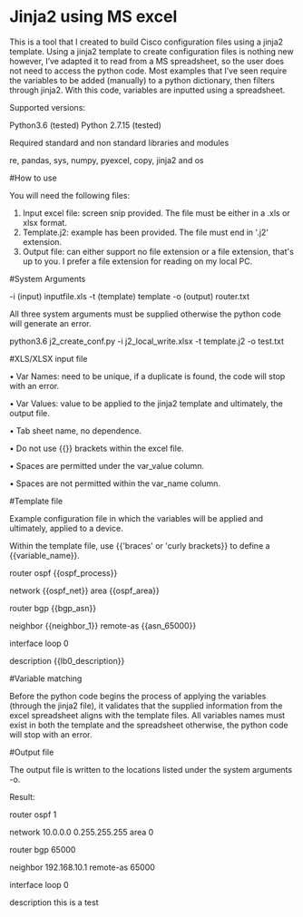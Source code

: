 # Jinja2 using MS excel

This is a tool that I created to build Cisco configuration files using a jinja2 template. Using a jinja2 template to create configuration files is nothing new however, I’ve adapted it to read from a MS spreadsheet, so the user does not need to access the python code. Most examples that I’ve seen require the variables to be added (manually) to a python dictionary, then filters through jinja2. With this code, variables are inputted using a spreadsheet. 

Supported versions:

Python3.6 (tested)
Python 2.7.15 (tested)

Required standard and non standard libraries and modules

re, pandas, sys, numpy, pyexcel, copy, jinja2 and os

#How to use

You will need the following files:

1)	Input excel file: screen snip provided. The file must be either in a .xls or xlsx format.  
2)	Template.j2: example has been provided. The file must end in '.j2' extension.  
3)	Output file: can either support no file extension or a file extension, that's up to you. I prefer a file extension for reading on my local PC. 

#System Arguments

-i (input) inputfile.xls
-t (template) template
-o (output) router.txt

All three system arguments must be supplied otherwise the python code will generate an error. 

python3.6 j2_create_conf.py -i j2_local_write.xlsx -t template.j2 -o test.txt

#XLS/XLSX input file


•	Var Names: need to be unique, if a duplicate is found, the code will stop with an error. 

•	Var Values: value to be applied to the jinja2 template and ultimately, the output file. 

•	Tab sheet name, no dependence. 

•	Do not use {{}} brackets within the excel file. 

•	Spaces are permitted under the var_value column.

•	Spaces are not permitted within the var_name column.


#Template file

Example configuration file in which the variables will be applied and ultimately, applied to a device.  

Within the template file, use {{'braces' or 'curly brackets}} to define a {{variable_name}}.   

router ospf {{ospf_process}}

network {{ospf_net}} area {{ospf_area}}

router bgp {{bgp_asn}}

neighbor {{neighbor_1}} remote-as {{asn_65000}}

interface loop 0

description {{lb0_description}}


#Variable matching


Before the python code begins the process of applying the variables (through the jinja2 file), it validates that the supplied information from the excel spreadsheet aligns with the template files. All variables names must exist in both the template and the spreadsheet otherwise, the python code will stop with an error. 

#Output file


The output file is written to the locations listed under the system arguments -o.  

Result:

router ospf 1

network 10.0.0.0 0.255.255.255 area 0

router bgp 65000

neighbor 192.168.10.1 remote-as 65000

interface loop 0

description this is a test
